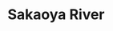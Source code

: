 ---
title: "Sakaoya River"
title_bn: "সাকওয়া নদী"
description: "This river comes out from the lakes of Mekhliganj of Lalmonirhat District that travelling up to Mekhliganj, Vutbar, Araji, Kharibari, Diyabari Kabirajpara, Nilphamari, via Panbari."
---